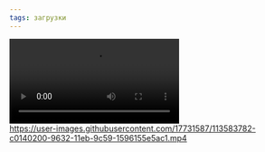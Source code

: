 ```yaml
---
tags: загрузки
---
```




<video controls="controls" autoplay="autoplay" src="https://user-images.githubusercontent.com/17731587/113583782-c0140200-9632-11eb-9c59-1596155e5ac1.mp4">video</video>  
https://user-images.githubusercontent.com/17731587/113583782-c0140200-9632-11eb-9c59-1596155e5ac1.mp4

